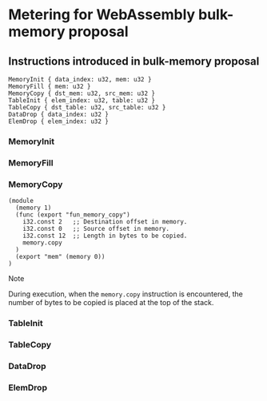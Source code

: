 # Metering for WebAssembly bulk-memory proposal

## Instructions introduced in bulk-memory proposal

```text
MemoryInit { data_index: u32, mem: u32 }
MemoryFill { mem: u32 }
MemoryCopy { dst_mem: u32, src_mem: u32 }
TableInit { elem_index: u32, table: u32 }
TableCopy { dst_table: u32, src_table: u32 }
DataDrop { data_index: u32 }
ElemDrop { elem_index: u32 }
```

### MemoryInit

### MemoryFill

### MemoryCopy

```webassembly
(module
  (memory 1)
  (func (export "fun_memory_copy")
    i32.const 2   ;; Destination offset in memory.
    i32.const 0   ;; Source offset in memory.
    i32.const 12  ;; Length in bytes to be copied.
    memory.copy
  )
  (export "mem" (memory 0))
)
```

> [!NOTE]  
> During execution, when the `memory.copy` instruction is encountered,
> the number of bytes to be copied is placed at the top of the stack. 

### TableInit

### TableCopy

### DataDrop

### ElemDrop
